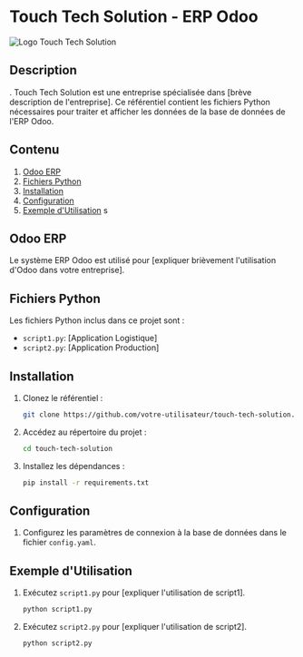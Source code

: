 # Touch Tech Solution - ERP Odoo

![Logo Touch Tech Solution](images/logo.png)

## Description
.
Touch Tech Solution est une entreprise spécialisée dans [brève description de l'entreprise]. Ce référentiel contient les fichiers Python nécessaires pour traiter et afficher les données de la base de données de l'ERP Odoo.

## Contenu

1. [Odoo ERP](#odoo-erp)
2. [Fichiers Python](#fichiers-python)
3. [Installation](#installation)
4. [Configuration](#configuration)
5. [Exemple d'Utilisation](#exemple-dutilisation)
s
## Odoo ERP

Le système ERP Odoo est utilisé pour [expliquer brièvement l'utilisation d'Odoo dans votre entreprise].

## Fichiers Python

Les fichiers Python inclus dans ce projet sont :
- `script1.py`: [Application Logistique]
- `script2.py`: [Application Production]

## Installation

1. Clonez le référentiel :
    ```bash
    git clone https://github.com/votre-utilisateur/touch-tech-solution.git
    ```

2. Accédez au répertoire du projet :
    ```bash
    cd touch-tech-solution
    ```

3. Installez les dépendances :
    ```bash
    pip install -r requirements.txt
    ```

## Configuration

1. Configurez les paramètres de connexion à la base de données dans le fichier `config.yaml`.

## Exemple d'Utilisation

1. Exécutez `script1.py` pour [expliquer l'utilisation de script1].
    ```bash
    python script1.py
    ```

2. Exécutez `script2.py` pour [expliquer l'utilisation de script2].
    ```bash
    python script2.py
    ```

